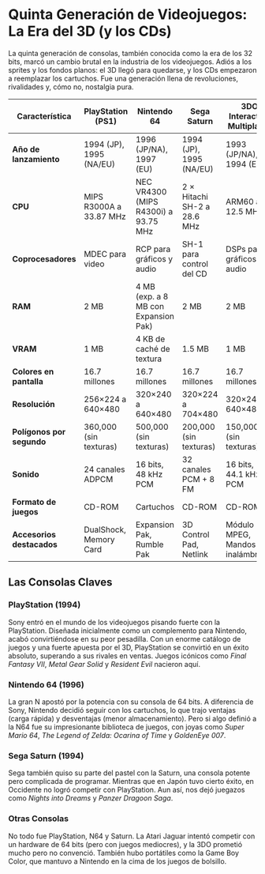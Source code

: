 # Quinta Generación de Videojuegos: La Era del 3D (y los CDs)

La quinta generación de consolas, también conocida como la era de los 32 bits, marcó un cambio brutal en la industria de los videojuegos. Adiós a los sprites y los fondos planos: el 3D llegó para quedarse, y los CDs empezaron a reemplazar los cartuchos. Fue una generación llena de revoluciones, rivalidades y, cómo no, nostalgia pura.

| Característica        | PlayStation (PS1)      | Nintendo 64       | Sega Saturn        | 3DO Interactive Multiplayer |
|----------------------|-----------------------|-------------------|--------------------|----------------------------|
| **Año de lanzamiento** | 1994 (JP), 1995 (NA/EU) | 1996 (JP/NA), 1997 (EU) | 1994 (JP), 1995 (NA/EU) | 1993 (JP/NA), 1994 (EU)  |
| **CPU**              | MIPS R3000A a 33.87 MHz | NEC VR4300 (MIPS R4300i) a 93.75 MHz | 2 × Hitachi SH-2 a 28.6 MHz | ARM60 a 12.5 MHz  |
| **Coprocesadores**   | MDEC para video        | RCP para gráficos y audio | SH-1 para control del CD | DSPs para gráficos y audio |
| **RAM**              | 2 MB                   | 4 MB (exp. a 8 MB con Expansion Pak) | 2 MB                    | 2 MB                   |
| **VRAM**            | 1 MB                   | 4 KB de caché de textura | 1.5 MB                  | 1 MB                   |
| **Colores en pantalla** | 16.7 millones        | 16.7 millones          | 16.7 millones           | 16.7 millones          |
| **Resolución**       | 256×224 a 640×480      | 320×240 a 640×480      | 320×224 a 704×480       | 320×240 a 640×480      |
| **Polígonos por segundo** | 360,000 (sin texturas) | 500,000 (sin texturas) | 200,000 (sin texturas)  | 150,000 (sin texturas) |
| **Sonido**           | 24 canales ADPCM       | 16 bits, 48 kHz PCM    | 32 canales PCM + 8 FM   | 16 bits, 44.1 kHz PCM  |
| **Formato de juegos** | CD-ROM                 | Cartuchos              | CD-ROM                   | CD-ROM                 |
| **Accesorios destacados** | DualShock, Memory Card | Expansion Pak, Rumble Pak | 3D Control Pad, Netlink | Módulo MPEG, Mandos inalámbricos |


## Las Consolas Claves

### PlayStation (1994)
Sony entró en el mundo de los videojuegos pisando fuerte con la PlayStation. Diseñada inicialmente como un complemento para Nintendo, acabó convirtiéndose en su peor pesadilla. Con un enorme catálogo de juegos y una fuerte apuesta por el 3D, PlayStation se convirtió en un éxito absoluto, superando a sus rivales en ventas. Juegos icónicos como *Final Fantasy VII*, *Metal Gear Solid* y *Resident Evil* nacieron aquí.

### Nintendo 64 (1996)
La gran N apostó por la potencia con su consola de 64 bits. A diferencia de Sony, Nintendo decidió seguir con los cartuchos, lo que trajo ventajas (carga rápida) y desventajas (menor almacenamiento). Pero si algo definió a la N64 fue su impresionante biblioteca de juegos, con joyas como *Super Mario 64*, *The Legend of Zelda: Ocarina of Time* y *GoldenEye 007*.

### Sega Saturn (1994)
Sega también quiso su parte del pastel con la Saturn, una consola potente pero complicada de programar. Mientras que en Japón tuvo cierto éxito, en Occidente no logró competir con PlayStation. Aun así, nos dejó juegazos como *Nights into Dreams* y *Panzer Dragoon Saga*.

### Otras Consolas
No todo fue PlayStation, N64 y Saturn. La Atari Jaguar intentó competir con un hardware de 64 bits (pero con juegos mediocres), y la 3DO prometió mucho pero no convenció. También hubo portátiles como la Game Boy Color, que mantuvo a Nintendo en la cima de los juegos de bolsillo.
